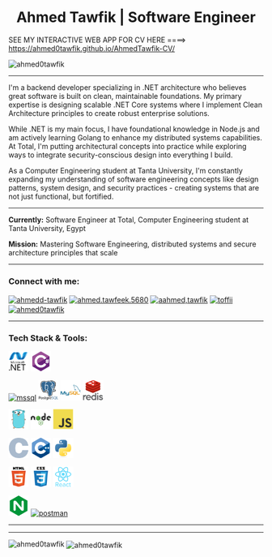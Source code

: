 <h1 align="center">Ahmed Tawfik | Software Engineer </h1>


SEE MY INTERACTIVE WEB APP FOR CV HERE ====> https://ahmed0tawfik.github.io/AhmedTawfik-CV/

<p align="left"> <img src="https://komarev.com/ghpvc/?username=ahmed0tawfik&label=Profile%20views&color=0e75b6&style=flat" alt="ahmed0tawfik" /> </p>

---


I'm a backend developer specializing in .NET architecture who believes great software is built on clean, maintainable foundations. My primary expertise is designing scalable .NET Core systems where I implement Clean Architecture principles to create robust enterprise solutions.

While .NET is my main focus, I have foundational knowledge in Node.js and am actively learning Golang to enhance my distributed systems capabilities. At Total, I'm putting architectural concepts into practice while exploring ways to integrate security-conscious design into everything I build.

As a Computer Engineering student at Tanta University, I'm constantly expanding my understanding of software engineering concepts like design patterns, system design, and security practices - creating systems that are not just functional, but fortified.

---

**Currently:** Software Engineer at Total, Computer Engineering student at Tanta University, Egypt

**Mission:** Mastering Software Engineering, distributed systems and secure architecture principles that scale

---

<h3 align="left">Connect with me:</h3>
<p align="left">
<a href="https://linkedin.com/in/ahmedd-tawfik" target="blank"><img align="center" src="https://raw.githubusercontent.com/rahuldkjain/github-profile-readme-generator/master/src/images/icons/Social/linked-in-alt.svg" alt="ahmedd-tawfik" height="30" width="40" /></a>
<a href="https://fb.com/ahmed.tawfeek.5680" target="blank"><img align="center" src="https://raw.githubusercontent.com/rahuldkjain/github-profile-readme-generator/master/src/images/icons/Social/facebook.svg" alt="ahmed.tawfeek.5680" height="30" width="40" /></a>
<a href="https://instagram.com/aahmed.tawfik" target="blank"><img align="center" src="https://raw.githubusercontent.com/rahuldkjain/github-profile-readme-generator/master/src/images/icons/Social/instagram.svg" alt="aahmed,tawfik" height="30" width="40" /></a>
<a href="https://codeforces.com/profile/toffii" target="blank"><img align="center" src="https://raw.githubusercontent.com/rahuldkjain/github-profile-readme-generator/master/src/images/icons/Social/codeforces.svg" alt="toffii" height="30" width="40" /></a>
<a href="https://www.leetcode.com/ahmed0tawfik" target="blank"><img align="center" src="https://raw.githubusercontent.com/rahuldkjain/github-profile-readme-generator/master/src/images/icons/Social/leet-code.svg" alt="ahmed0tawfik" height="30" width="40" /></a>
</p>

--- 

<h3 align="left">Tech Stack & Tools:</h3>
<p align="left">
<!-- .NET Ecosystem -->
<a href="https://dotnet.microsoft.com/" target="_blank" rel="noreferrer"><img src="https://raw.githubusercontent.com/devicons/devicon/master/icons/dot-net/dot-net-original-wordmark.svg" alt="dotnet" width="40" height="40"/></a>
<a href="https://www.w3schools.com/cs/" target="_blank" rel="noreferrer"><img src="https://raw.githubusercontent.com/devicons/devicon/master/icons/csharp/csharp-original.svg" alt="csharp" width="40" height="40"/></a>

<!-- Databases -->
<a href="https://www.microsoft.com/en-us/sql-server" target="_blank" rel="noreferrer"><img src="https://www.svgrepo.com/show/303229/microsoft-sql-server-logo.svg" alt="mssql" width="40" height="40"/></a>
<a href="https://www.postgresql.org" target="_blank" rel="noreferrer"><img src="https://raw.githubusercontent.com/devicons/devicon/master/icons/postgresql/postgresql-original-wordmark.svg" alt="postgresql" width="40" height="40"/></a>
<a href="https://www.mysql.com/" target="_blank" rel="noreferrer"><img src="https://raw.githubusercontent.com/devicons/devicon/master/icons/mysql/mysql-original-wordmark.svg" alt="mysql" width="40" height="40"/></a>
<a href="https://redis.io" target="_blank" rel="noreferrer"><img src="https://raw.githubusercontent.com/devicons/devicon/master/icons/redis/redis-original-wordmark.svg" alt="redis" width="40" height="40"/></a>

<!-- Currently Learning -->
<a href="https://golang.org" target="_blank" rel="noreferrer"><img src="https://raw.githubusercontent.com/devicons/devicon/master/icons/go/go-original.svg" alt="go" width="40" height="40"/></a>
<a href="https://nodejs.org" target="_blank" rel="noreferrer"><img src="https://raw.githubusercontent.com/devicons/devicon/master/icons/nodejs/nodejs-original-wordmark.svg" alt="nodejs" width="40" height="40"/></a>
<a href="https://developer.mozilla.org/en-US/docs/Web/JavaScript" target="_blank" rel="noreferrer"><img src="https://raw.githubusercontent.com/devicons/devicon/master/icons/javascript/javascript-original.svg" alt="javascript" width="40" height="40"/></a>


<a href="https://www.cprogramming.com/" target="_blank" rel="noreferrer"><img src="https://raw.githubusercontent.com/devicons/devicon/master/icons/c/c-original.svg" alt="c" width="40" height="40"/></a>
<a href="https://www.w3schools.com/cpp/" target="_blank" rel="noreferrer"><img src="https://raw.githubusercontent.com/devicons/devicon/master/icons/cplusplus/cplusplus-original.svg" alt="cplusplus" width="40" height="40"/></a>
<a href="https://www.python.org" target="_blank" rel="noreferrer"><img src="https://raw.githubusercontent.com/devicons/devicon/master/icons/python/python-original.svg" alt="python" width="40" height="40"/></a>


<a href="https://www.w3.org/html/" target="_blank" rel="noreferrer"><img src="https://raw.githubusercontent.com/devicons/devicon/master/icons/html5/html5-original-wordmark.svg" alt="html5" width="40" height="40"/></a>
<a href="https://www.w3schools.com/css/" target="_blank" rel="noreferrer"><img src="https://raw.githubusercontent.com/devicons/devicon/master/icons/css3/css3-original-wordmark.svg" alt="css3" width="40" height="40"/></a>
<a href="https://reactjs.org/" target="_blank" rel="noreferrer"><img src="https://raw.githubusercontent.com/devicons/devicon/master/icons/react/react-original-wordmark.svg" alt="react" width="40" height="40"/></a>

<!-- Tools -->
<a href="https://www.nginx.com" target="_blank" rel="noreferrer"><img src="https://raw.githubusercontent.com/devicons/devicon/master/icons/nginx/nginx-original.svg" alt="nginx" width="40" height="40"/></a>
<a href="https://postman.com" target="_blank" rel="noreferrer"><img src="https://www.vectorlogo.zone/logos/getpostman/getpostman-icon.svg" alt="postman" width="40" height="40"/></a>
</p>

---



---

<p><img align="left" src="https://github-readme-stats.vercel.app/api/top-langs?username=ahmed0tawfik&show_icons=true&locale=en&layout=compact" alt="ahmed0tawfik" /></p>

<p>&nbsp;<img align="center" src="https://github-readme-stats.vercel.app/api?username=ahmed0tawfik&show_icons=true&locale=en" alt="ahmed0tawfik" /></p>
